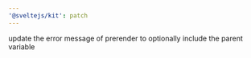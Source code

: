 ```yaml
---
'@sveltejs/kit': patch
---
```


update the error message of prerender to optionally include the parent variable
